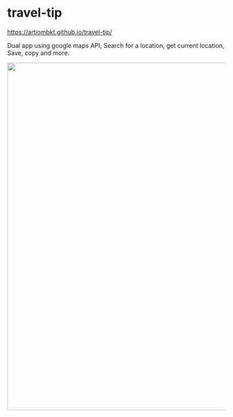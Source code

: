 # travel-tip

https://artiombkt.github.io/travel-tip/

Dual app using google maps API, Search for a location, get current location, Save, copy and more.

<img src="https://i.gyazo.com/991a4b6fe5360d831385832b27c357a0.png" width="800">
